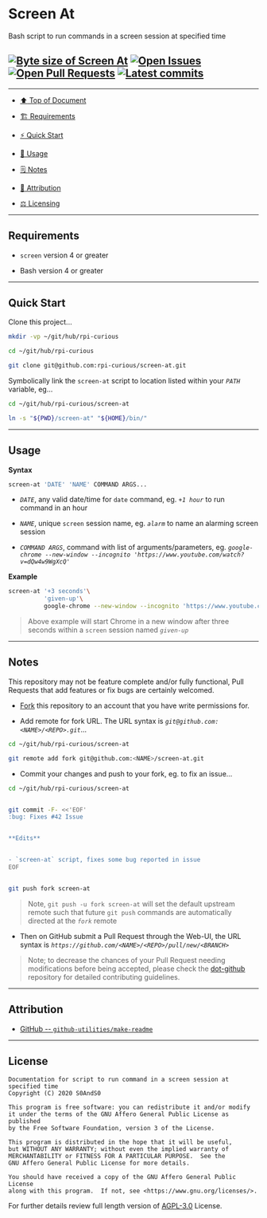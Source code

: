 # Screen At
[heading__top]:
  #screen-at
  "&#x2B06; Bash script to run commands in a screen session at specified time"


Bash script to run commands in a screen session at specified time


## [![Byte size of Screen At][badge__master__screen_at__source_code]][screen_at__master__source_code] [![Open Issues][badge__issues__screen_at]][issues__screen_at] [![Open Pull Requests][badge__pull_requests__screen_at]][pull_requests__screen_at] [![Latest commits][badge__commits__screen_at__master]][commits__screen_at__master]



------


- [:arrow_up: Top of Document][heading__top]

- [:building_construction: Requirements][heading__requirements]

- [:zap: Quick Start][heading__quick_start]

- [&#x1F9F0; Usage][heading__usage]

- [&#x1F5D2; Notes][heading__notes]

- [:card_index: Attribution][heading__attribution]

- [:balance_scale: Licensing][heading__license]


------



## Requirements
[heading__requirements]:
  #requirements
  "&#x1F3D7; Prerequisites and/or dependencies that this project needs to function properly"


- `screen` version 4 or greater

- Bash version 4 or greater


___


## Quick Start
[heading__quick_start]:
  #quick-start
  "&#9889; Perhaps as easy as one, 2.0,..."


Clone this project...


```Bash
mkdir -vp ~/git/hub/rpi-curious

cd ~/git/hub/rpi-curious

git clone git@github.com:rpi-curious/screen-at.git
```


Symbolically link the `screen-at` script to location listed within your _`PATH`_ variable, eg...


```Bash
cd ~/git/hub/rpi-curious/screen-at

ln -s "${PWD}/screen-at" "${HOME}/bin/"
```


------


## Usage
[heading__usage]:
  #usage
  "&#x1F9F0;"


**Syntax**


```Bash
screen-at 'DATE' 'NAME' COMMAND ARGS...
```


- _`DATE`_, any valid date/time for `date` command, eg. _`+1 hour`_ to run command in an hour

- _`NAME`_, unique `screen` session name, eg. _`alarm`_ to name an alarming screen session

- _`COMMAND ARGS`_, command with list of arguments/parameters, eg. _`google-chrome --new-window --incognito 'https://www.youtube.com/watch?v=dQw4w9WgXcQ'`_


**Example**


```Bash
screen-at '+3 seconds'\
          'given-up'\
          google-chrome --new-window --incognito 'https://www.youtube.com/watch?v=dQw4w9WgXcQ'
```


> Above example will start Chrome in a new window after three seconds within a `screen` session named _`given-up`_


___


## Notes
[heading__notes]:
  #notes
  "&#x1F5D2; Additional things to keep in mind when developing"


This repository may not be feature complete and/or fully functional, Pull Requests that add features or fix bugs are certainly welcomed.


- [Fork][screen_at__fork_it] this repository to an account that you have write permissions for.

- Add remote for fork URL. The URL syntax is _`git@github.com:<NAME>/<REPO>.git`_...


```Bash
cd ~/git/hub/rpi-curious/screen-at

git remote add fork git@github.com:<NAME>/screen-at.git
```


- Commit your changes and push to your fork, eg. to fix an issue...


```Bash
cd ~/git/hub/rpi-curious/screen-at


git commit -F- <<'EOF'
:bug: Fixes #42 Issue


**Edits**


- `screen-at` script, fixes some bug reported in issue
EOF


git push fork screen-at
```


> Note, `git push -u fork screen-at` will set the default upstream remote such that future `git push` commands are automatically directed at the _`fork`_ remote


- Then on GitHub submit a Pull Request through the Web-UI, the URL syntax is _`https://github.com/<NAME>/<REPO>/pull/new/<BRANCH>`_


> Note; to decrease the chances of your Pull Request needing modifications before being accepted, please check the [dot-github](https://github.com/rpi-curious/.github) repository for detailed contributing guidelines.

___


## Attribution
[heading__attribution]:
  #attribution
  "&#x1F4C7; Resources that where helpful in building this project so far."


- [GitHub -- `github-utilities/make-readme`](https://github.com/github-utilities/make-readme)


___


## License
[heading__license]:
  #license
  "&#x2696; Legal side of Open Source"


```
Documentation for script to run command in a screen session at specified time
Copyright (C) 2020 S0AndS0

This program is free software: you can redistribute it and/or modify
it under the terms of the GNU Affero General Public License as published
by the Free Software Foundation, version 3 of the License.

This program is distributed in the hope that it will be useful,
but WITHOUT ANY WARRANTY; without even the implied warranty of
MERCHANTABILITY or FITNESS FOR A PARTICULAR PURPOSE.  See the
GNU Affero General Public License for more details.

You should have received a copy of the GNU Affero General Public License
along with this program.  If not, see <https://www.gnu.org/licenses/>.
```


For further details review full length version of [AGPL-3.0][branch__current__license] License.



[branch__current__license]:
  /LICENSE
  "&#x2696; Full length version of AGPL-3.0 License"


[badge__commits__screen_at__master]:
  https://img.shields.io/github/last-commit/rpi-curious/screen-at/master.svg

[commits__screen_at__master]:
  https://github.com/rpi-curious/screen-at/commits/master
  "&#x1F4DD; History of changes on this branch"


[screen_at__community]:
  https://github.com/rpi-curious/screen-at/community
  "&#x1F331; Dedicated to functioning code"

[screen_at__gh_pages]:
  https://github.com/rpi-curious/screen-at/tree/
  "Source code examples hosted thanks to GitHub Pages!"

[badge__gh_pages__screen_at]:
  https://img.shields.io/website/https/rpi-curious.github.io/screen-at/index.html.svg?down_color=darkorange&down_message=Offline&label=Demo&logo=Demo%20Site&up_color=success&up_message=Online

[gh_pages__screen_at]:
  https://rpi-curious.github.io/screen-at/index.html
  "&#x1F52C; Check the example collection tests"

[issues__screen_at]:
  https://github.com/rpi-curious/screen-at/issues
  "&#x2622; Search for and _bump_ existing issues or open new issues for project maintainer to address."

[screen_at__fork_it]:
  https://github.com/rpi-curious/screen-at/fork
  "&#x1F531; Fork it!"


[pull_requests__screen_at]:
  https://github.com/rpi-curious/screen-at/pulls
  "&#x1F3D7; Pull Request friendly, though please check the Community guidelines"

[screen_at__master__source_code]:
  https://github.com/rpi-curious/screen-at/
  "&#x2328; Project source!"

[badge__issues__screen_at]:
  https://img.shields.io/github/issues/rpi-curious/screen-at.svg

[badge__pull_requests__screen_at]:
  https://img.shields.io/github/issues-pr/rpi-curious/screen-at.svg

[badge__master__screen_at__source_code]:
  https://img.shields.io/github/repo-size/rpi-curious/screen-at
